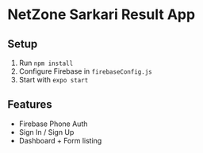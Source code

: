 # NetZone Sarkari Result App

## Setup

1. Run `npm install`
2. Configure Firebase in `firebaseConfig.js`
3. Start with `expo start`

## Features

- Firebase Phone Auth
- Sign In / Sign Up
- Dashboard + Form listing
